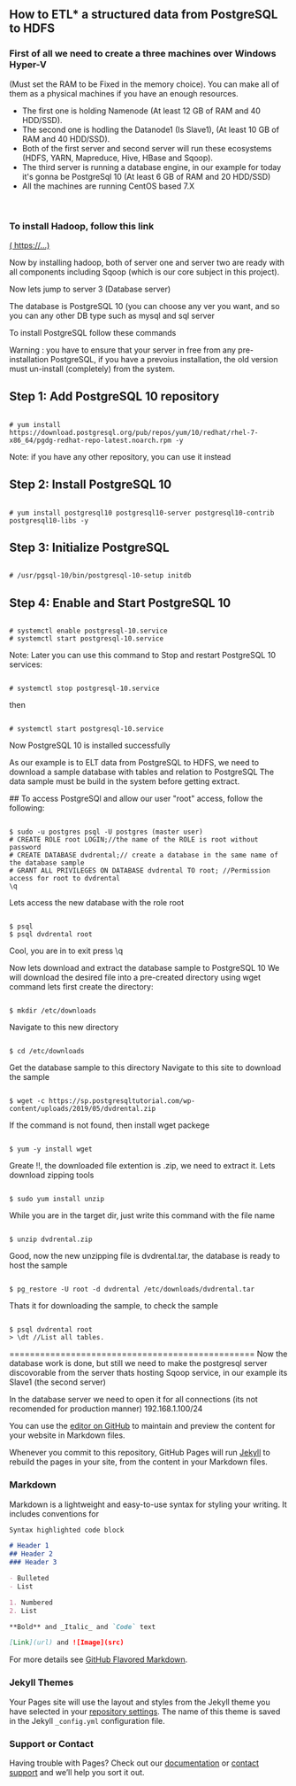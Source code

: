 ## How to ETL* a structured data from PostgreSQL to HDFS
<h3>First of all we need to create a three machines over Windows Hyper-V</h3> 
(Must set the RAM to be Fixed in the memory choice). 
You can make all of them as a physical machines if you have an enough resources.
<div>
<ul>
<li>The first one is holding Namenode (At least 12 GB of RAM and 40 HDD/SSD).</li>
<li>The second one is hodling the Datanode1 (Is Slave1), (At least 10 GB of RAM and 40 HDD/SSD).</li>
<li>Both of the first server and second server will run these ecosystems (HDFS, YARN, Mapreduce, Hive, HBase and Sqoop).</li>
<li>The third server is running a database engine, in our example for today it's gonna be PostgreSql 10 (At least 6 GB of RAM and 20 HDD/SSD)</li>
<li>All the machines are running CentOS based 7.X </li>
</ul>
  </div>
</br>
<h3>To install Hadoop, follow this link</h3>
<a href="">( https://...)<a> 
<p>Now by installing hadoop, both of server one and server two are ready with all components including Sqoop (which is our core subject in this project).</p>

<p>Now lets jump to server 3 (Database server)</p>
<p>The database is PostgreSQL 10 (you can choose any ver you want, and so you can any other DB type such as mysql and sql server</p>

To install PostgreSQL follow these commands

<p> Warning : you have to ensure that your server in free from any pre-installation PostgreSQL, if you have a prevoius installation,
the old version must un-install (completely) from the system. </p>

## Step 1: Add PostgreSQL 10 repository  
<pre><code>
# yum install https://download.postgresql.org/pub/repos/yum/10/redhat/rhel-7-x86_64/pgdg-redhat-repo-latest.noarch.rpm -y
</code></pre>
<p>Note: if you have any other repository, you can use it instead <p>

## Step 2: Install PostgreSQL 10
<pre><code>
# yum install postgresql10 postgresql10-server postgresql10-contrib postgresql10-libs -y
</code></pre>

## Step 3: Initialize PostgreSQL
<pre><code>
# /usr/pgsql-10/bin/postgresql-10-setup initdb
</code></pre>

## Step 4: Enable and Start PostgreSQL 10
<pre><code>
# systemctl enable postgresql-10.service
# systemctl start postgresql-10.service
</code></pre>

Note: Later you can use this command to Stop and restart PostgreSQL 10 services:
<pre><code>
# systemctl stop postgresql-10.service
</code></pre>
<p>then</p>
<pre><code>
# systemctl start postgresql-10.service
</code></pre>

<p>Now PostgreSQL 10 is installed successfully</p>
<p>As our example is to ELT data from PostgreSQL to HDFS, we need to download a sample database with tables and relation to PostgreSQL
The data sample must be build in the system before getting extract.</p>
## To access PostgreSQl and allow our user "root" access, follow the following:
<pre><code>
$ sudo -u postgres psql -U postgres (master user)
# CREATE ROLE root LOGIN;//the name of the ROLE is root without password
# CREATE DATABASE dvdrental;// create a database in the same name of the database sample
# GRANT ALL PRIVILEGES ON DATABASE dvdrental TO root; //Permission access for root to dvdrental
\q
</pre></code>
<p>Lets access the new database with the role root</p>
<pre><code>
$ psql <database><rolename>
$ psql dvdrental root
</pre></code>

<p>Cool, you are in
to exit press \q</p>

<p>Now lets download and extract the database sample to PostgreSQL 10
We will download the desired file into a pre-created directory using wget command
lets first create the directory:</p>
<pre><code>
$ mkdir /etc/downloads 
</pre></code>
<p>Navigate to this new directory</p>
<pre><code>
$ cd /etc/downloads
</pre></code>

<p>Get the database sample to this directory
Navigate to this site to download the sample</p>
<pre><code>
$ wget -c https://sp.postgresqltutorial.com/wp-content/uploads/2019/05/dvdrental.zip 
</pre></code>
<p>If the command is not found, then install wget packege</p>
<pre><code>
$ yum -y install wget
</pre></code>

<p>Greate !!, the downloaded file extention is .zip, we need to extract it.
Lets download zipping tools</p>
<pre><code>
$ sudo yum install unzip
</pre></code>
<p>While you are in the target dir, just write this command with the file name</p>
<pre><code>
$ unzip dvdrental.zip
</pre></code>

<p>Good, now the new unzipping file is dvdrental.tar, the database is ready to host the sample</p>
<pre><code>
$ pg_restore -U root -d dvdrental /etc/downloads/dvdrental.tar
</pre></code>
<p>Thats it for downloading the sample, to check the sample</p>
<pre><code>
$ psql dvdrental root
> \dt //List all tables.
</pre></code>
================================================
Now the database work is done, but still we need to make the postgresql server discovorable from the server thats hosting Sqoop service, in our
example its Slave1 (the second server)

In the database server we need to open it for all connections (its not recomended for production manner) 
192.168.1.100/24


You can use the [editor on GitHub](https://github.com/mbmasadeh/SqoopCommands/edit/gh-pages/index.md) to maintain and preview the content for your website in Markdown files.

Whenever you commit to this repository, GitHub Pages will run [Jekyll](https://jekyllrb.com/) to rebuild the pages in your site, from the content in your Markdown files.

### Markdown

Markdown is a lightweight and easy-to-use syntax for styling your writing. It includes conventions for

```markdown
Syntax highlighted code block

# Header 1
## Header 2
### Header 3

- Bulleted
- List

1. Numbered
2. List

**Bold** and _Italic_ and `Code` text

[Link](url) and ![Image](src)
```

For more details see [GitHub Flavored Markdown](https://guides.github.com/features/mastering-markdown/).

### Jekyll Themes

Your Pages site will use the layout and styles from the Jekyll theme you have selected in your [repository settings](https://github.com/mbmasadeh/SqoopCommands/settings). The name of this theme is saved in the Jekyll `_config.yml` configuration file.

### Support or Contact

Having trouble with Pages? Check out our [documentation](https://docs.github.com/categories/github-pages-basics/) or [contact support](https://support.github.com/contact) and we’ll help you sort it out.
